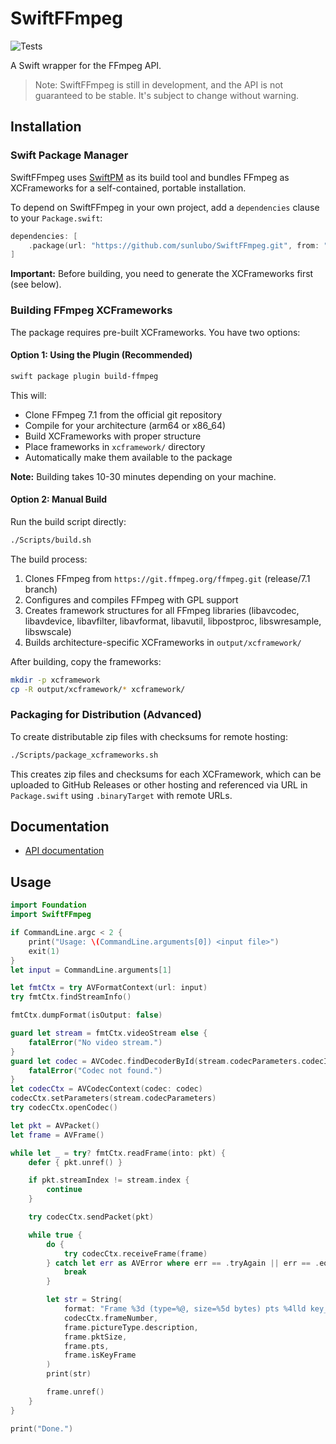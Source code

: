 # SwiftFFmpeg

![Tests](https://github.com/stovak/SwiftFFMpeg/actions/workflows/tests.yml/badge.svg)

A Swift wrapper for the FFmpeg API.

> Note: SwiftFFmpeg is still in development, and the API is not guaranteed to be stable. It's subject to change without warning.

## Installation

### Swift Package Manager

SwiftFFmpeg uses [SwiftPM](https://swift.org/package-manager/) as its build tool and bundles FFmpeg as XCFrameworks for a self-contained, portable installation.

To depend on SwiftFFmpeg in your own project, add a `dependencies` clause to your `Package.swift`:

```swift
dependencies: [
    .package(url: "https://github.com/sunlubo/SwiftFFmpeg.git", from: "1.0.0")
]
```

**Important:** Before building, you need to generate the XCFrameworks first (see below).

### Building FFmpeg XCFrameworks

The package requires pre-built XCFrameworks. You have two options:

#### Option 1: Using the Plugin (Recommended)

```bash
swift package plugin build-ffmpeg
```

This will:
- Clone FFmpeg 7.1 from the official git repository
- Compile for your architecture (arm64 or x86_64)
- Build XCFrameworks with proper structure
- Place frameworks in `xcframework/` directory
- Automatically make them available to the package

**Note:** Building takes 10-30 minutes depending on your machine.

#### Option 2: Manual Build

Run the build script directly:

```bash
./Scripts/build.sh
```

The build process:
1. Clones FFmpeg from `https://git.ffmpeg.org/ffmpeg.git` (release/7.1 branch)
2. Configures and compiles FFmpeg with GPL support
3. Creates framework structures for all FFmpeg libraries (libavcodec, libavdevice, libavfilter, libavformat, libavutil, libpostproc, libswresample, libswscale)
4. Builds architecture-specific XCFrameworks in `output/xcframework/`

After building, copy the frameworks:

```bash
mkdir -p xcframework
cp -R output/xcframework/* xcframework/
```

### Packaging for Distribution (Advanced)

To create distributable zip files with checksums for remote hosting:

```bash
./Scripts/package_xcframeworks.sh
```

This creates zip files and checksums for each XCFramework, which can be uploaded to GitHub Releases or other hosting and referenced via URL in `Package.swift` using `.binaryTarget` with remote URLs.

## Documentation

- [API documentation](https://sunlubo.github.io/SwiftFFmpeg)

## Usage

```swift
import Foundation
import SwiftFFmpeg

if CommandLine.argc < 2 {
    print("Usage: \(CommandLine.arguments[0]) <input file>")
    exit(1)
}
let input = CommandLine.arguments[1]

let fmtCtx = try AVFormatContext(url: input)
try fmtCtx.findStreamInfo()

fmtCtx.dumpFormat(isOutput: false)

guard let stream = fmtCtx.videoStream else {
    fatalError("No video stream.")
}
guard let codec = AVCodec.findDecoderById(stream.codecParameters.codecId) else {
    fatalError("Codec not found.")
}
let codecCtx = AVCodecContext(codec: codec)
codecCtx.setParameters(stream.codecParameters)
try codecCtx.openCodec()

let pkt = AVPacket()
let frame = AVFrame()

while let _ = try? fmtCtx.readFrame(into: pkt) {
    defer { pkt.unref() }

    if pkt.streamIndex != stream.index {
        continue
    }

    try codecCtx.sendPacket(pkt)

    while true {
        do {
            try codecCtx.receiveFrame(frame)
        } catch let err as AVError where err == .tryAgain || err == .eof {
            break
        }

        let str = String(
            format: "Frame %3d (type=%@, size=%5d bytes) pts %4lld key_frame %d",
            codecCtx.frameNumber,
            frame.pictureType.description,
            frame.pktSize,
            frame.pts,
            frame.isKeyFrame
        )
        print(str)

        frame.unref()
    }
}

print("Done.")
```
